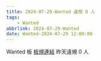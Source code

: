 ```yaml
---
title: 2024-07-29-Wanted 違規 0 人
tags:
    - Wanted
abbrlink: 2024-07-29-Wanted
date: Wanted-2024-07-29 12:00:00
---
```

Wanted 板 [板規連結](https://www.ptt.cc/bbs/Wanted/M.1608829773.A.D3B.html)
昨天違規 0 人
